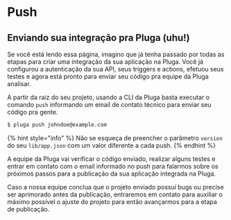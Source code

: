 # Push

## Enviando sua integração pra Pluga \(uhu!\)

Se você está lendo essa página, imagino que já tenha passado por todas as etapas para criar uma integração da sua aplicação na Pluga. Você já configurou a autenticação da sua API, seus triggers e actions, efetuou seus testes e agora está pronto para enviar seu código pra equipe da Pluga analisar.

A partir da raiz do seu projeto, usando a CLI da Pluga basta executar o comando `push` informando um email de contato técnico para enviar seu código pra gente.

```bash
$ pluga push johndoe@example.com
```

{% hint style="info" %}
Não se esqueça de preencher o parâmetro `version` do seu `lib/app.json` com um valor diferente a cada push.
{% endhint %}

A equipe da Pluga vai verificar o código enviado, realizar alguns testes e entrar em contato com o email informado no push para falarmos sobre os próximos passos para a publicação da sua aplicação integrada na Pluga.

Caso a nossa equipe conclua que o projeto enviado possui bugs ou precise ser aprimorado antes da publicação, entraremos em contato para auxiliar o máximo possível o ajuste do projeto para então avançarmos para a etapa de publicação.

